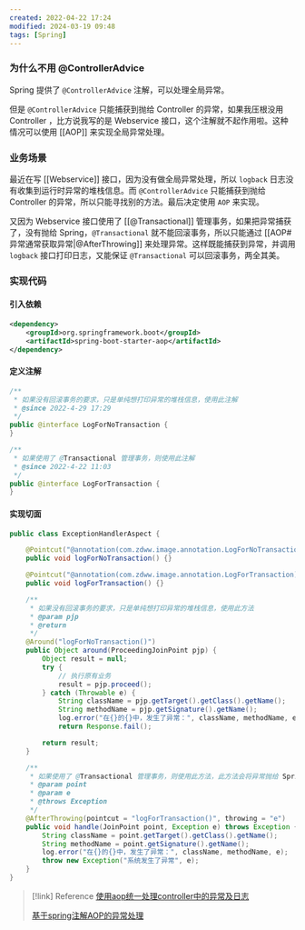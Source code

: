 ```yaml
---
created: 2022-04-22 17:24
modified: 2024-03-19 09:48
tags: [Spring]
---
```


### 为什么不用 @ControllerAdvice

Spring 提供了 `@ControllerAdvice` 注解，可以处理全局异常。

但是 `@ControllerAdvice` 只能捕获到抛给 Controller 的异常，如果我压根没用 Controller ，比方说我写的是 Webservice 接口，这个注解就不起作用啦。这种情况可以使用 [[AOP]] 来实现全局异常处理。

### 业务场景

最近在写 [[Webservice]] 接口，因为没有做全局异常处理，所以 `logback` 日志没有收集到运行时异常的堆栈信息。而 `@ControllerAdvice` 只能捕获到抛给 Controller 的异常，所以只能寻找别的方法。最后决定使用 `AOP` 来实现。

又因为 Webservice 接口使用了 [[@Transactional]] 管理事务，如果把异常捕获了，没有抛给 Spring，`@Transactional` 就不能回滚事务，所以只能通过 [[AOP#异常通常获取异常|@AfterThrowing]] 来处理异常。这样既能捕获到异常，并调用 `logback` 接口打印日志，又能保证 `@Transactional` 可以回滚事务，两全其美。

### 实现代码

#### 引入依赖

```xml
<dependency>
	<groupId>org.springframework.boot</groupId>
	<artifactId>spring-boot-starter-aop</artifactId>
</dependency>
```

#### 定义注解

```java
/**
 * 如果没有回滚事务的要求，只是单纯想打印异常的堆栈信息，使用此注解
 * @since 2022-4-29 17:29
 */
public @interface LogForNoTransaction {
}
```

```java
/**
 * 如果使用了 @Transactional 管理事务，则使用此注解
 * @since 2022-4-22 11:03
 */
public @interface LogForTransaction {
}
```

#### 实现切面

```java
public class ExceptionHandlerAspect {

    @Pointcut("@annotation(com.zdww.image.annotation.LogForNoTransaction)")
    public void logForNoTransaction() {}

    @Pointcut("@annotation(com.zdww.image.annotation.LogForTransaction)")
    public void logForTransaction() {}

    /**
     * 如果没有回滚事务的要求，只是单纯想打印异常的堆栈信息，使用此方法
     * @param pjp
     * @return
     */
    @Around("logForNoTransaction()")
    public Object around(ProceedingJoinPoint pjp) {
        Object result = null;
        try {
            // 执行原有业务
            result = pjp.proceed();
        } catch (Throwable e) {
            String className = pjp.getTarget().getClass().getName();
            String methodName = pjp.getSignature().getName();
            log.error("在{}的{}中，发生了异常：", className, methodName, e);
            return Response.fail();

        return result;
    }

    /**
     * 如果使用了 @Transactional 管理事务，则使用此方法，此方法会将异常抛给 Spring，Spring 就能回滚事务了
     * @param point
     * @param e
     * @throws Exception
     */
    @AfterThrowing(pointcut = "logForTransaction()", throwing = "e")
    public void handle(JoinPoint point, Exception e) throws Exception {
        String className = point.getTarget().getClass().getName();
        String methodName = point.getSignature().getName();
        log.error("在{}的{}中，发生了异常：", className, methodName, e);
        throw new Exception("系统发生了异常", e);
    }
}
```

> [!link] Reference
> [使用aop统一处理controller中的异常及日志](https://cloud.tencent.com/developer/article/1453600)
> 
> [基于spring注解AOP的异常处理](https://developer.aliyun.com/article/465414)
